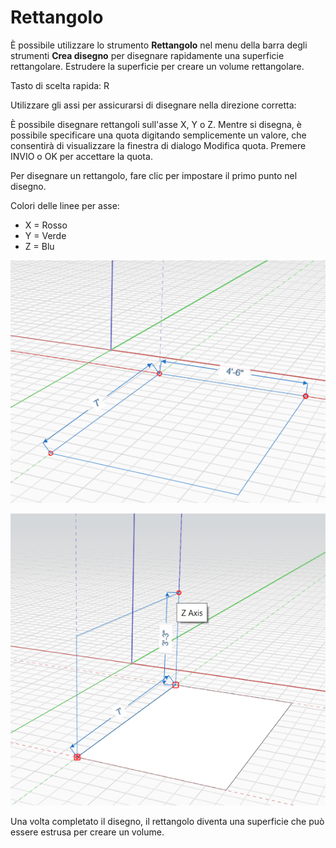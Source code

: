# Rettangolo

È possibile utilizzare lo strumento **Rettangolo** nel menu della barra degli strumenti **Crea disegno** per disegnare rapidamente una superficie rettangolare. Estrudere la superficie per creare un volume rettangolare.

Tasto di scelta rapida: R

Utilizzare gli assi per assicurarsi di disegnare nella direzione corretta:

È possibile disegnare rettangoli sull'asse X, Y o Z. Mentre si disegna, è possibile specificare una quota digitando semplicemente un valore, che consentirà di visualizzare la finestra di dialogo Modifica quota. Premere INVIO o OK per accettare la quota.

Per disegnare un rettangolo, fare clic per impostare il primo punto nel disegno.

Colori delle linee per asse:

* X = Rosso
* Y = Verde
* Z = Blu

![](../.gitbook/assets/rectangle1.png)

![](../.gitbook/assets/rectangle2.png)

Una volta completato il disegno, il rettangolo diventa una superficie che può essere estrusa per creare un volume.

